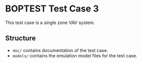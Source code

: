 BOPTEST Test Case 3
===================
This test case is a single zone VAV system.

Structure
---------

- ``doc/`` contains documentation of the test case.
- ``models/`` contains the emulation model files for the test case.
